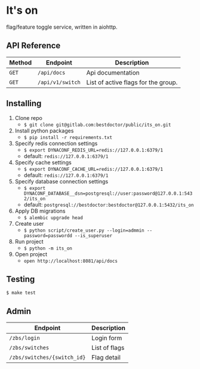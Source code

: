 It's on
=======

flag/feature toggle service, written in aiohttp.

API Reference
------
| Method  | Endpoint                            | Description                         |
| ------- | ------------------------------------| ----------------------------------- |
| `GET`   | `/api/docs`                         | Api documentation                   |
| `GET`   | `/api/v1/switch`                    | List of active flags for the group. |


Installing
------

1. Clone repo
    - `$ git clone git@gitlab.com:bestdoctor/public/its_on.git`
2. Install python packages
    - `$ pip install -r requirements.txt`
3. Specify redis connection settings
    - `$ export DYNACONF_REDIS_URL=redis://127.0.0.1:6379/1`
    - default: `redis://127.0.0.1:6379/1`
4. Specify cache settings
    - `$ export DYNACONF_CACHE_URL=redis://127.0.0.1:6379/1`
    - default: `redis://127.0.0.1:6379/1`
4. Specify database connection settings
    - `$ export DYNACONF_DATABASE__dsn=postgresql://user:password@127.0.0.1:5432/its_on`
    - default: `postgresql://bestdoctor:bestdoctor@127.0.0.1:5432/its_on`
5. Apply DB migrations
    - `$ alembic upgrade head`
6. Create user
    - `$ python script/create_user.py --login=admmin --password=passwordd --is_superuser`
7. Run project
    - `$ python -m its_on`
8. Open project
    - `open http://localhost:8081/api/docs`


Testing
------

`$ make test`


Admin
------

| Endpoint                        | Description                |
| --------------------------------| -------------------------- |
| `/zbs/login`                    |  Login form                |
| `/zbs/switches`                 |  List of flags             |
| `/zbs/switches/{switch_id}`     |  Flag detail               |
